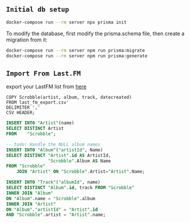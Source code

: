 ## `Initial db setup`

```bash
docker-compose run --rm server npx prisma init
```

To modify the database, first modify the prisma.schema
file, then create a migration from it:

```bash
docker-compose run --rm server npm run prisma:migrate
docker-compose run --rm server npm run prisma:generate
```

## `Import From Last.FM`

export your LastFM list from [here](https://benjaminbenben.com/lastfm-to-csv/)

```
COPY Scrobble(artist, album, track, datecreated)
FROM last_fm_export.csv'
DELIMITER ','
CSV HEADER;
```

```sql
INSERT INTO "Artist"(name)
SELECT DISTINCT Artist
FROM    "Scrobble";

-- todo: Handle the NULL album names
INSERT INTO "Album"("artistId", Name)
SELECT DISTINCT "Artist".id AS ArtistId,
                "Scrobble".Album AS Name
FROM "Scrobble"
    JOIN "Artist" ON "Scrobble".Artist="Artist".Name;

```

```sql
INSERT INTO "Track"("albumId", name)
SELECT DISTINCT "Album".id, track FROM "Scrobble"
INNER JOIN "Album"
ON "Album".name = "Scrobble".album
INNER JOIN "Artist"
ON "Album"."artistId" = "Artist".id
AND "Scrobble".artist = "Artist".name;
```


